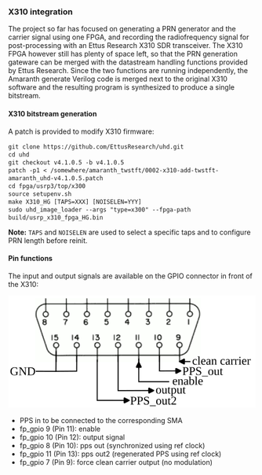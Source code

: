 ### X310 integration

The project so far has focused on generating a PRN generator and the
carrier signal using one FPGA, and recording the radiofrequency signal
for post-processing with an Ettus Research X310 SDR transceiver. The X310
FPGA however still has plenty of space left, so that the PRN generation 
gateware can be merged with the datastream handling functions provided by
Ettus Research. Since the two functions are running independently, the
Amaranth generate Verilog code is merged next to the original X310 software
and the resulting program is synthesized to produce a single bitstream.

#### X310 bitstream generation

A patch is provided to modify X310 firmware:

```
git clone https://github.com/EttusResearch/uhd.git
cd uhd
git checkout v4.1.0.5 -b v4.1.0.5
patch -p1 < /somewhere/amaranth_twstft/0002-x310-add-twstft-amaranth_uhd-v4.1.0.5.patch
cd fpga/usrp3/top/x300
source setupenv.sh
make X310_HG [TAPS=XXX] [NOISELEN=YYY]
sudo uhd_image_loader --args "type=x300" --fpga-path build/usrp_x310_fpga_HG.bin
```

**Note:** `TAPS` and `NOISELEN` are used to select a specific taps and to
configure PRN length before reinit.

#### Pin functions

The input and output signals are available on the GPIO connector in front of the X310:

<img src="x310_gpio_conn.png">

- PPS in to be connected to the corresponding SMA
- fp_gpio  9 (Pin 11): enable
- fp_gpio 10 (Pin 12): output signal
- fp_gpio  8 (Pin 10): pps out (synchronized using ref clock)
- fp_gpio 11 (Pin 13): pps out2 (regenerated PPS using ref clock)
- fp_gpio  7 (Pin  9): force clean carrier output (no modulation)
